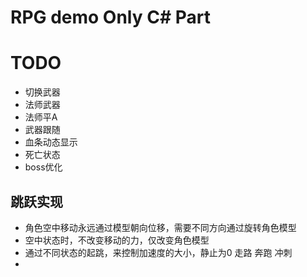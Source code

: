 # RPG demo Only C# Part

# TODO
- 切换武器
- 法师武器
- 法师平A
- 武器跟随
- 血条动态显示
- 死亡状态
- boss优化

## 跳跃实现

- 角色空中移动永远通过模型朝向位移，需要不同方向通过旋转角色模型
- 空中状态时，不改变移动的力，仅改变角色模型
- 通过不同状态的起跳，来控制加速度的大小，静止为0 走路 奔跑 冲刺
- 